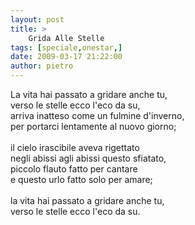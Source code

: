 ```yaml
---
layout: post
title: >
    Grida Alle Stelle
tags: [speciale,onestar,]
date: 2009-03-17 21:22:00
author: pietro
---
```

La vita hai passato a gridare anche tu,<br/>verso le stelle ecco l'eco da su,<br/>arriva inatteso come un fulmine d'inverno,<br/>per portarci lentamente al nuovo giorno;<br/><br/>il cielo irascibile aveva rigettato<br/>negli abissi agli abissi questo sfiatato,<br/>piccolo flauto fatto per cantare<br/>e questo urlo fatto solo per amare;<br/><br/>la vita hai passato a gridare anche tu,<br/>verso le stelle ecco l'eco da su.
